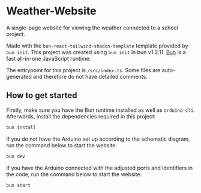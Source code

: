 # Weather-Website

A single-page website for viewing the weather connected to a school project.

Made with the `bun-react-tailwind-shadcn-template` template provided by `bun init`.
This project was created using `bun init` in bun v1.2.11. [Bun](https://bun.sh) is a fast all-in-one JavaScript runtime.

The entrypoint for this project is `/src/index.ts`. Some files are auto-generated and therefore do not have detailed comments.

## How to get started

Firstly, make sure you have the Bun runtime installed as well as `arduino-cli`.
Afterwards, install the dependencies required in this project:

```bash
bun install
```

If you do not have the Arduino set up according to the schematic diagram, run the command below to start the website:

```bash
bun dev
```

If you have the Arduino connected with the adjusted ports and identifiers in the code, run the command below to start the website:

```bash
bun start
```
